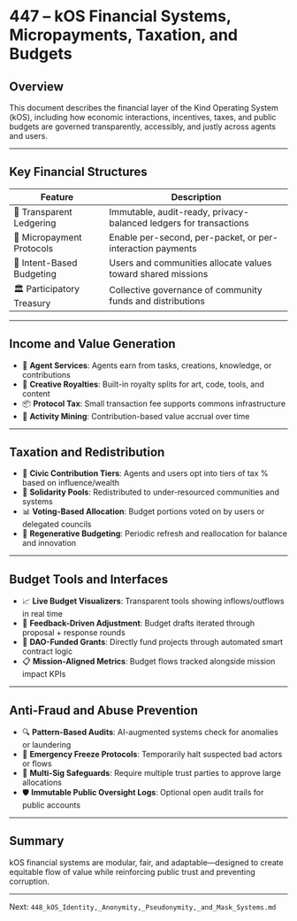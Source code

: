 # 447 – kOS Financial Systems, Micropayments, Taxation, and Budgets

## Overview
This document describes the financial layer of the Kind Operating System (kOS), including how economic interactions, incentives, taxes, and public budgets are governed transparently, accessibly, and justly across agents and users.

---

## Key Financial Structures

| Feature | Description |
|--------|-------------|
| 🧾 Transparent Ledgering | Immutable, audit-ready, privacy-balanced ledgers for transactions |
| 💸 Micropayment Protocols | Enable per-second, per-packet, or per-interaction payments |
| 🎯 Intent-Based Budgeting | Users and communities allocate values toward shared missions |
| 🏛️ Participatory Treasury | Collective governance of community funds and distributions |

---

## Income and Value Generation

- 🧠 **Agent Services**: Agents earn from tasks, creations, knowledge, or contributions
- 🎨 **Creative Royalties**: Built-in royalty splits for art, code, tools, and content
- 📦 **Protocol Tax**: Small transaction fee supports commons infrastructure
- 🧮 **Activity Mining**: Contribution-based value accrual over time

---

## Taxation and Redistribution

- 🧾 **Civic Contribution Tiers**: Agents and users opt into tiers of tax % based on influence/wealth
- 🏥 **Solidarity Pools**: Redistributed to under-resourced communities and systems
- 📊 **Voting-Based Allocation**: Budget portions voted on by users or delegated councils
- 🧬 **Regenerative Budgeting**: Periodic refresh and reallocation for balance and innovation

---

## Budget Tools and Interfaces

- 📈 **Live Budget Visualizers**: Transparent tools showing inflows/outflows in real time
- 💬 **Feedback-Driven Adjustment**: Budget drafts iterated through proposal + response rounds
- 🤝 **DAO-Funded Grants**: Directly fund projects through automated smart contract logic
- 📋 **Mission-Aligned Metrics**: Budget flows tracked alongside mission impact KPIs

---

## Anti-Fraud and Abuse Prevention

- 🔍 **Pattern-Based Audits**: AI-augmented systems check for anomalies or laundering
- 🧯 **Emergency Freeze Protocols**: Temporarily halt suspected bad actors or flows
- 🔐 **Multi-Sig Safeguards**: Require multiple trust parties to approve large allocations
- 🛡️ **Immutable Public Oversight Logs**: Optional open audit trails for public accounts

---

## Summary
kOS financial systems are modular, fair, and adaptable—designed to create equitable flow of value while reinforcing public trust and preventing corruption.

---
Next: `448_kOS_Identity,_Anonymity,_Pseudonymity,_and_Mask_Systems.md`

